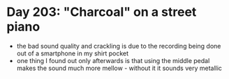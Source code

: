 # Day 203: "Charcoal" on a street piano

- the bad sound quality and crackling is due to the recording being done out of a smartphone in my shirt pocket
- one thing I found out only afterwards is that using the middle pedal makes the sound much more mellow - without it it sounds very metallic
